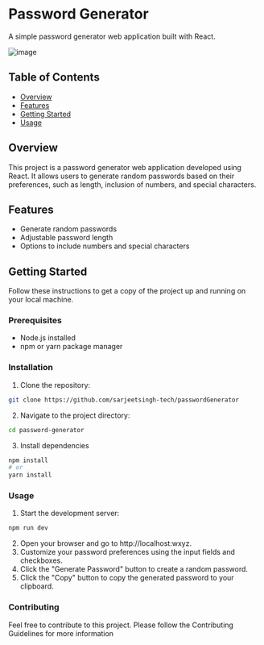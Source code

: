 # Password Generator

A simple password generator web application built with React.

![image](https://github.com/sarjeetsingh-tech/passwordGenerator/assets/104495979/b062186a-0117-47b1-b67d-5e2252d1ee96)


## Table of Contents

- [Overview](#overview)
- [Features](#features)
- [Getting Started](#getting-started)
- [Usage](#usage)

## Overview

This project is a password generator web application developed using React. It allows users to generate random passwords based on their preferences, such as length, inclusion of numbers, and special characters.

## Features

- Generate random passwords
- Adjustable password length
- Options to include numbers and special characters

## Getting Started

Follow these instructions to get a copy of the project up and running on your local machine.

### Prerequisites

- Node.js installed
- npm or yarn package manager

### Installation

1. Clone the repository:

```bash
git clone https://github.com/sarjeetsingh-tech/passwordGenerator
```
2. Navigate to the project directory:

```bash
cd password-generator
```
3. Install dependencies

```bash
npm install
# or
yarn install
```
### Usage

1. Start the development server:
```bash
npm run dev
```
2. Open your browser and go to http://localhost:wxyz.
3. Customize your password preferences using the input fields and checkboxes.
4. Click the "Generate Password" button to create a random password.
5. Click the "Copy" button to copy the generated password to your clipboard.

### Contributing

Feel free to contribute to this project. Please follow the Contributing Guidelines for more information

